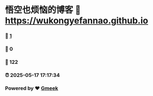 # 悟空也烦恼的博客 :link: https://wukongyefannao.github.io 
### :page_facing_up: [1](https://wukongyefannao.github.io/tag.html) 
### :speech_balloon: 0 
### :hibiscus: 122 
### :alarm_clock: 2025-05-17 17:17:34 
### Powered by :heart: [Gmeek](https://github.com/Meekdai/Gmeek)
